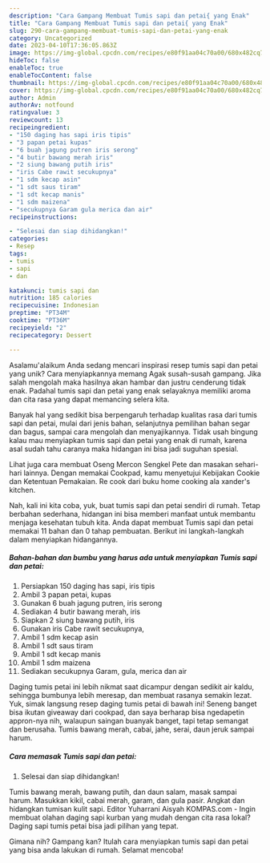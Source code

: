 ```yaml
---
description: "Cara Gampang Membuat Tumis sapi dan petai{ yang Enak"
title: "Cara Gampang Membuat Tumis sapi dan petai{ yang Enak"
slug: 290-cara-gampang-membuat-tumis-sapi-dan-petai-yang-enak
category: Uncategorized
date: 2023-04-10T17:36:05.863Z
image: https://img-global.cpcdn.com/recipes/e80f91aa04c70a00/680x482cq70/tumis-sapi-dan-petai-foto-resep-utama.jpg
hideToc: false
enableToc: true
enableTocContent: false
thumbnail: https://img-global.cpcdn.com/recipes/e80f91aa04c70a00/680x482cq70/tumis-sapi-dan-petai-foto-resep-utama.jpg
cover: https://img-global.cpcdn.com/recipes/e80f91aa04c70a00/680x482cq70/tumis-sapi-dan-petai-foto-resep-utama.jpg
author: Admin
authorAv: notfound
ratingvalue: 3
reviewcount: 13
recipeingredient:
- "150 daging has sapi iris tipis"
- "3 papan petai kupas"
- "6 buah jagung putren iris serong"
- "4 butir bawang merah iris"
- "2 siung bawang putih iris"
- "iris Cabe rawit secukupnya"
- "1 sdm kecap asin"
- "1 sdt saus tiram"
- "1 sdt kecap manis"
- "1 sdm maizena"
- "secukupnya Garam gula merica dan air"
recipeinstructions:

- "Selesai dan siap dihidangkan!"
categories:
- Resep
tags:
- tumis
- sapi
- dan

katakunci: tumis sapi dan 
nutrition: 185 calories
recipecuisine: Indonesian
preptime: "PT34M"
cooktime: "PT36M"
recipeyield: "2"
recipecategory: Dessert

---
```



Asalamu'alaikum Anda sedang mencari inspirasi resep tumis sapi dan petai yang unik? Cara menyiapkannya memang Agak susah-susah gampang. Jika salah mengolah maka hasilnya akan hambar dan justru cenderung tidak enak. Padahal tumis sapi dan petai yang enak selayaknya memiliki aroma dan cita rasa yang dapat memancing selera kita.


Banyak hal yang sedikit bisa berpengaruh terhadap kualitas rasa dari tumis sapi dan petai, mulai dari jenis bahan, selanjutnya pemilihan bahan segar dan bagus, sampai cara mengolah dan menyajikannya. Tidak usah bingung kalau mau menyiapkan tumis sapi dan petai yang enak di rumah, karena asal sudah tahu caranya maka hidangan ini bisa jadi suguhan spesial.

Lihat juga cara membuat Oseng Mercon Sengkel Pete dan masakan sehari-hari lainnya. Dengan memakai Cookpad, kamu menyetujui Kebijakan Cookie dan Ketentuan Pemakaian. Re cook dari buku home cooking ala xander&#39;s kitchen.


Nah, kali ini kita coba, yuk, buat tumis sapi dan petai sendiri di rumah. Tetap berbahan sederhana, hidangan ini bisa memberi manfaat untuk membantu menjaga kesehatan tubuh kita. Anda dapat membuat Tumis sapi dan petai memakai 11 bahan dan 0 tahap pembuatan. Berikut ini langkah-langkah dalam menyiapkan hidangannya.

<!--inarticleads1-->

##### Bahan-bahan dan bumbu yang harus ada untuk menyiapkan Tumis sapi dan petai:

1. Persiapkan 150 daging has sapi, iris tipis
1. Ambil 3 papan petai, kupas
1. Gunakan 6 buah jagung putren, iris serong
1. Sediakan 4 butir bawang merah, iris
1. Siapkan 2 siung bawang putih, iris
1. Gunakan iris Cabe rawit secukupnya,
1. Ambil 1 sdm kecap asin
1. Ambil 1 sdt saus tiram
1. Ambil 1 sdt kecap manis
1. Ambil 1 sdm maizena
1. Sediakan secukupnya Garam, gula, merica dan air


Daging tumis petai ini lebih nikmat saat dicampur dengan sedikit air kaldu, sehingga bumbunya lebih meresap, dan membuat rasanya semakin lezat. Yuk, simak langsung resep daging tumis petai di bawah ini! Seneng banget bisa ikutan giveaway dari cookpad, dan saya berharap bisa ngedapetin appron-nya nih, walaupun saingan buanyak banget, tapi tetap semangat dan berusaha. Tumis bawang merah, cabai, jahe, serai, daun jeruk sampai harum. 

<!--inarticleads2-->

##### Cara memasak Tumis sapi dan petai:


1. Selesai dan siap dihidangkan!

Tumis bawang merah, bawang putih, dan daun salam, masak sampai harum. Masukkan kikil, cabai merah, garam, dan gula pasir. Angkat dan hidangkan tumisan kulit sapi. Editor Yuharrani Aisyah KOMPAS.com - Ingin membuat olahan daging sapi kurban yang mudah dengan cita rasa lokal? Daging sapi tumis petai bisa jadi pilihan yang tepat. 

Gimana nih? Gampang kan? Itulah cara menyiapkan tumis sapi dan petai yang bisa anda lakukan di rumah. Selamat mencoba!
